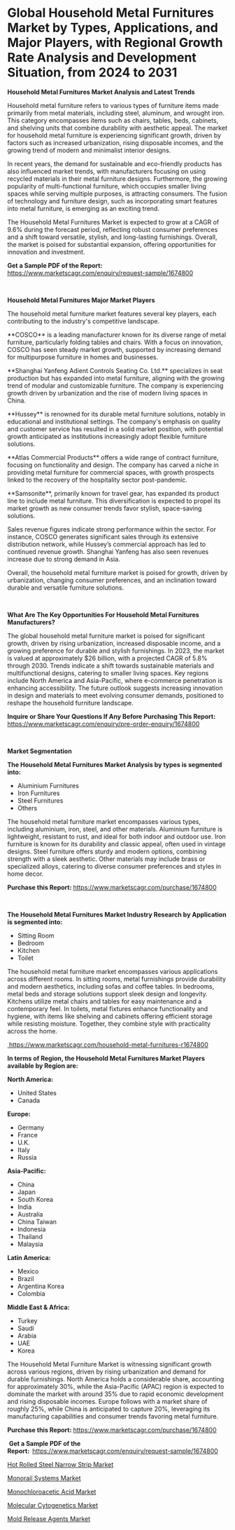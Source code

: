 <p><h1>Global Household Metal Furnitures Market by Types, Applications, and Major Players, with Regional Growth Rate Analysis and Development Situation, from 2024 to 2031</h1></p><p><strong>Household Metal Furnitures Market Analysis and Latest Trends</strong></p>
<p><p>Household metal furniture refers to various types of furniture items made primarily from metal materials, including steel, aluminum, and wrought iron. This category encompasses items such as chairs, tables, beds, cabinets, and shelving units that combine durability with aesthetic appeal. The market for household metal furniture is experiencing significant growth, driven by factors such as increased urbanization, rising disposable incomes, and the growing trend of modern and minimalist interior designs.</p><p>In recent years, the demand for sustainable and eco-friendly products has also influenced market trends, with manufacturers focusing on using recycled materials in their metal furniture designs. Furthermore, the growing popularity of multi-functional furniture, which occupies smaller living spaces while serving multiple purposes, is attracting consumers. The fusion of technology and furniture design, such as incorporating smart features into metal furniture, is emerging as an exciting trend.</p><p>The Household Metal Furnitures Market is expected to grow at a CAGR of 9.6% during the forecast period, reflecting robust consumer preferences and a shift toward versatile, stylish, and long-lasting furnishings. Overall, the market is poised for substantial expansion, offering opportunities for innovation and investment.</p></p>
<p><strong>Get a Sample PDF of the Report:&nbsp;</strong> <a href="https://www.marketscagr.com/enquiry/request-sample/1674800?utm_campaign=1128&utm_medium=2&utm_source=Github&utm_content=ia&utm_term=10102024&utm_id=household-metal-furnitures">https://www.marketscagr.com/enquiry/request-sample/1674800</a></p>
<p>&nbsp;</p>
<p><strong>Household Metal Furnitures Major Market Players</strong></p>
<p><p>The household metal furniture market features several key players, each contributing to the industry's competitive landscape. </p><p>**COSCO** is a leading manufacturer known for its diverse range of metal furniture, particularly folding tables and chairs. With a focus on innovation, COSCO has seen steady market growth, supported by increasing demand for multipurpose furniture in homes and businesses. </p><p>**Shanghai Yanfeng Adient Controls Seating Co. Ltd.** specializes in seat production but has expanded into metal furniture, aligning with the growing trend of modular and customizable furniture. The company is experiencing growth driven by urbanization and the rise of modern living spaces in China.</p><p>**Hussey** is renowned for its durable metal furniture solutions, notably in educational and institutional settings. The company's emphasis on quality and customer service has resulted in a solid market position, with potential growth anticipated as institutions increasingly adopt flexible furniture solutions.</p><p>**Atlas Commercial Products** offers a wide range of contract furniture, focusing on functionality and design. The company has carved a niche in providing metal furniture for commercial spaces, with growth prospects linked to the recovery of the hospitality sector post-pandemic.</p><p>**Samsonite**, primarily known for travel gear, has expanded its product line to include metal furniture. This diversification is expected to propel its market growth as new consumer trends favor stylish, space-saving solutions.</p><p>Sales revenue figures indicate strong performance within the sector. For instance, COSCO generates significant sales through its extensive distribution network, while Hussey’s commercial approach has led to continued revenue growth. Shanghai Yanfeng has also seen revenues increase due to strong demand in Asia.</p><p>Overall, the household metal furniture market is poised for growth, driven by urbanization, changing consumer preferences, and an inclination toward durable and versatile furniture solutions.</p></p>
<p>&nbsp;</p>
<p><strong>What Are The Key Opportunities For Household Metal Furnitures Manufacturers?</strong></p>
<p><p>The global household metal furniture market is poised for significant growth, driven by rising urbanization, increased disposable income, and a growing preference for durable and stylish furnishings. In 2023, the market is valued at approximately $26 billion, with a projected CAGR of 5.8% through 2030. Trends indicate a shift towards sustainable materials and multifunctional designs, catering to smaller living spaces. Key regions include North America and Asia-Pacific, where e-commerce penetration is enhancing accessibility. The future outlook suggests increasing innovation in design and materials to meet evolving consumer demands, positioned to reshape the household furniture landscape.</p></p>
<p><strong>Inquire or Share Your Questions If Any Before Purchasing This Report:</strong> <a href="https://www.marketscagr.com/enquiry/pre-order-enquiry/1674800?utm_campaign=1128&utm_medium=2&utm_source=Github&utm_content=ia&utm_term=10102024&utm_id=household-metal-furnitures">https://www.marketscagr.com/enquiry/pre-order-enquiry/1674800</a></p>
<p>&nbsp;</p>
<p><strong>Market Segmentation</strong></p>
<p><strong>The Household Metal Furnitures Market Analysis by types is segmented into:</strong></p>
<p><ul><li>Aluminium Furnitures</li><li>Iron Furnitures</li><li>Steel Furnitures</li><li>Others</li></ul></p>
<p><p>The household metal furniture market encompasses various types, including aluminium, iron, steel, and other materials. Aluminium furniture is lightweight, resistant to rust, and ideal for both indoor and outdoor use. Iron furniture is known for its durability and classic appeal, often used in vintage designs. Steel furniture offers sturdy and modern options, combining strength with a sleek aesthetic. Other materials may include brass or specialized alloys, catering to diverse consumer preferences and styles in home decor.</p></p>
<p><strong>Purchase this Report:&nbsp;</strong><a href="https://www.marketscagr.com/purchase/1674800?utm_campaign=1128&utm_medium=2&utm_source=Github&utm_content=ia&utm_term=10102024&utm_id=household-metal-furnitures">https://www.marketscagr.com/purchase/1674800</a></p>
<p>&nbsp;</p>
<p><strong>The Household Metal Furnitures Market Industry Research by Application is segmented into:</strong></p>
<p><ul><li>Sitting Room</li><li>Bedroom</li><li>Kitchen</li><li>Toilet</li></ul></p>
<p><p>The household metal furniture market encompasses various applications across different rooms. In sitting rooms, metal furnishings provide durability and modern aesthetics, including sofas and coffee tables. In bedrooms, metal beds and storage solutions support sleek design and longevity. Kitchens utilize metal chairs and tables for easy maintenance and a contemporary feel. In toilets, metal fixtures enhance functionality and hygiene, with items like shelving and cabinets offering efficient storage while resisting moisture. Together, they combine style with practicality across the home.</p></p>
<p><a href="https://www.marketscagr.com/household-metal-furnitures-r1674800?utm_campaign=1128&utm_medium=2&utm_source=Github&utm_content=ia&utm_term=10102024&utm_id=household-metal-furnitures">&nbsp;https://www.marketscagr.com/household-metal-furnitures-r1674800</a></p>
<p><strong>In terms of Region, the Household Metal Furnitures Market Players available by Region are:</strong></p>
<p>
    <p> <strong> North America: </strong>
        <ul>
            <li>United States</li>
            <li>Canada</li>
        </ul>
        </p> 
    <p> <strong> Europe: </strong>
        <ul>
            <li>Germany</li>
            <li>France</li>
            <li>U.K.</li>
            <li>Italy</li>
            <li>Russia</li>
        </ul>
        </p> 
    <p> <strong> Asia-Pacific: </strong>
        <ul>
            <li>China</li>
            <li>Japan</li>
            <li>South Korea</li>
            <li>India</li>
            <li>Australia</li>
            <li>China Taiwan</li>
            <li>Indonesia</li>
            <li>Thailand</li>
            <li>Malaysia</li>
        </ul>
        </p> 
    <p> <strong> Latin America: </strong>
        <ul>
            <li>Mexico</li>
            <li>Brazil</li>
            <li>Argentina Korea</li>
            <li>Colombia</li>
        </ul>
        </p> 
    <p> <strong> Middle East & Africa: </strong>
        <ul>
            <li>Turkey</li>
            <li>Saudi</li>
            <li>Arabia</li>
            <li>UAE</li>
            <li>Korea</li>
        </ul>
    </p>
    </p>
<p><p>The Household Metal Furniture Market is witnessing significant growth across various regions, driven by rising urbanization and demand for durable furnishings. North America holds a considerable share, accounting for approximately 30%, while the Asia-Pacific (APAC) region is expected to dominate the market with around 35% due to rapid economic development and rising disposable incomes. Europe follows with a market share of roughly 25%, while China is anticipated to capture 20%, leveraging its manufacturing capabilities and consumer trends favoring metal furniture.</p></p>
<p><strong>Purchase this Report: </strong><a href="https://www.marketscagr.com/purchase/1674800?utm_campaign=1128&utm_medium=2&utm_source=Github&utm_content=ia&utm_term=10102024&utm_id=household-metal-furnitures">https://www.marketscagr.com/purchase/1674800</a></p>
<p>&nbsp;<strong>Get a Sample PDF of the Report:&nbsp;&nbsp;</strong><a href="https://www.marketscagr.com/enquiry/request-sample/1674800?utm_campaign=1128&utm_medium=2&utm_source=Github&utm_content=ia&utm_term=10102024&utm_id=household-metal-furnitures">https://www.marketscagr.com/enquiry/request-sample/1674800</a></p>
<p><strong></strong></p>
<p><p><a href="https://github.com/NorbertYates/Market-Research-Report-List-7/blob/main/hot-rolled-steel-narrow-strip-market.md?utm_campaign=1128&utm_medium=2&utm_source=Github&utm_content=ia&utm_term=10102024&utm_id=household-metal-furnitures">Hot Rolled Steel Narrow Strip Market</a></p><p><a href="https://www.linkedin.com/pulse/monorail-systems-market-size-share-analysis-growth-trends-forecasts-jugee?utm_campaign=1128&utm_medium=2&utm_source=Github&utm_content=ia&utm_term=10102024&utm_id=household-metal-furnitures">Monorail Systems Market</a></p><p><a href="https://www.linkedin.com/pulse/global-monochloroacetic-acid-market-size-trends-analysis-393ue?utm_campaign=1128&utm_medium=2&utm_source=Github&utm_content=ia&utm_term=10102024&utm_id=household-metal-furnitures">Monochloroacetic Acid Market</a></p><p><a href="https://www.linkedin.com/pulse/global-molecular-cytogenetics-market-analysis-key-trends-gx1mc?utm_campaign=1128&utm_medium=2&utm_source=Github&utm_content=ia&utm_term=10102024&utm_id=household-metal-furnitures">Molecular Cytogenetics Market</a></p><p><a href="https://www.linkedin.com/pulse/mold-release-agents-market-trends-detailed-study-its-segmentation-9nzvc?utm_campaign=1128&utm_medium=2&utm_source=Github&utm_content=ia&utm_term=10102024&utm_id=household-metal-furnitures">Mold Release Agents Market</a></p></p>